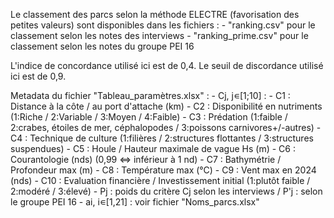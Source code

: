 Le classement des parcs selon la méthode ELECTRE (favorisation des petites valeurs) sont disponibles dans les fichiers : 
	- "ranking.csv" pour le classement selon les notes des interviews
	- "ranking_prime.csv" pour le classement selon les notes du groupe PEI 16

L'indice de concordance utilisé ici est de 0,4.
Le seuil de discordance utilisé ici est de 0,9.

Metadata du fichier "Tableau_paramètres.xlsx" :
	- Cj, j∊[1;10] :
		- C1 : Distance à la côte / au port d'attache (km)
		- C2 : Disponibilité en nutriments (1:Riche / 2:Variable / 3:Moyen / 4:Faible)
		- C3 : Prédation (1:faible / 2:crabes, étoiles de mer, céphalopodes / 3:poissons carnivores+/-autres)
		- C4 : Technique de culture (1:filières / 2:structures flottantes / 3:structures suspendues)
		- C5 : Houle / Hauteur maximale de vague Hs (m)
		- C6 : Courantologie (nds) (0,99 <=> inférieur à 1 nd)
		- C7 : Bathymétrie / Profondeur max (m)
		- C8 : Température max (°C)
		- C9 : Vent max en 2024 (nds)
		- C10 : Evaluation financière / Investissement initial (1:plutôt faible / 2:modéré / 3:élevé)
	- Pj : poids du critère Cj selon les interviews / P'j : selon le groupe PEI 16
	- ai, i∊[1,21] : voir fichier "Noms_parcs.xlsx"
